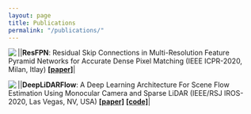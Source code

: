 ```yaml
---
layout: page
title: Publications
permalink: "/publications/"
---
```



|<img align="left" src="https://rish-av.github.io/images/resfpn.png">|**ResFPN**: Residual Skip Connections in Multi-Resolution Feature Pyramid Networks for Accurate Dense Pixel Matching (IEEE ICPR-2020, Milan, Itlay) [**[paper]**](https://arxiv.org/abs/2006.12235)|


|<img align="left" src="https://rish-av.github.io/images/deeplidarflow.png">|**DeepLiDARFlow**: A Deep Learning Architecture For Scene Flow Estimation Using Monocular Camera and Sparse LiDAR (IEEE/RSJ IROS-2020, Las Vegas, NV, USA) [**[paper]**](https://drive.google.com/file/d/1JNMqfkK0yghZ2bYV9njsFuM9Qc251Cyt/view?usp=sharing) [**[code]**](#)|
 
